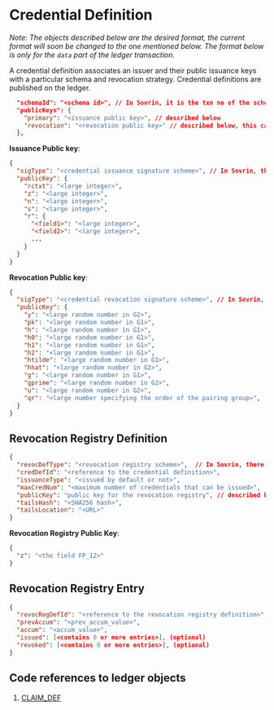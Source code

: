# Credential Definition
*Note: The objects described below are the desired format, the current format will soon be changed to the one mentioned below. The format below is only for the `data` part of the ledger transaction.*

A credential definition associates an issuer and their public issuance
keys with a particular schema and revocation strategy. Credential
definitions are published on the ledger. 

```json
  "schemaId": "<schema id>", // In Sovrin, it is the txn no of the schema
  "publicKeys": {
    "primary": "<issuance public key>", // described below
    "revocation": "<revocation public key>" // described below, this can be empty if the credential is non-revocable.
  },
```

**Issuance Public key**:
```json
{
  "sigType": "<credential issuance signature scheme>", // In Sovrin, there is only 1 as of now called CL,
  "publicKey": {
    "rctxt": "<large integer>",
    "z": "<large integer>",
    "n": "<large integer>",
    "s": "<large integer>",
    "r": {
      "<field1>": "<large integer>",
      "<field2>": "<large integer>",
      ...
    }
  }
}
```

**Revocation Public key**:
```json
{
  "sigType": "<credential revocation signature scheme>", // In Sovrin, there is only 1 as of now called type-3-pairing
  "publicKey": {
    "y": "<large random number in G2>",
    "pk": "<large random number in G1>",
    "h": "<large random number in G1>",
    "h0": "<large random number in G1>",
    "h1": "<large random number in G1>",
    "h2": "<large random number in G1>",
    "htilde": "<large random number in G1>",
    "hhat": "<large random number in G2>",
    "g": "<large random number in G1>",
    "gprime": "<large random number in G2>",
    "u": "<large random number in G2>",
    "qr": "<large number specifying the order of the pairing group>",
  }
}
```

## Revocation Registry Definition
```json
{
  "revocDefType": "<revocation registry scheme>",  // In Sovrin, there is only 1 as of now called type-3-pairing
  "credDefId": "<reference to the credential definition>",
  "issuanceType": "<issued by default or not>",
  "maxCredNum": "<maximum number of credentials that can be issued>",
  "publicKey": "public key for the revocation registry", // described belwo
  "tailsHash": "<SHA256 hash>",
  "tailsLocation": "<URL>"
}
```

**Revocation Registry Public Key**:
```json
{
  "z": "<the field FP_12>"
}
```

## Revocation Registry Entry
```json
{
  "revocRegDefId": "<reference to the revocation registry definition>",
  "prevAccum": "<prev_accum_value>",
  "accum": "<accum_value>",
  "issued": [<contains 0 or more entries>], (optional)
  "revoked": [<contains 0 or more entries>], (optional)
}
```

## Code references to ledger objects
1. [CLAIM_DEF](https://github.com/hyperledger/indy-sdk/blob/778a38d92234080bb77c6dd469a8ff298d9b7154/libindy/src/services/ledger/types.rs#L234)
